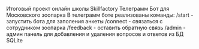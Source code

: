 Итоговый проект онлайн школы Skillfactory Телеграмм Бот для Московского зоопарка
В телеграмм боте реализованы команды:
/start - запустить бота для заполения анкеты
/connect - связаться с сотрудником зоопарка
/feedback - оставить обратную связь
/admin - админ панель для добавления и удаления вопросов и ответов из БД SQLite
